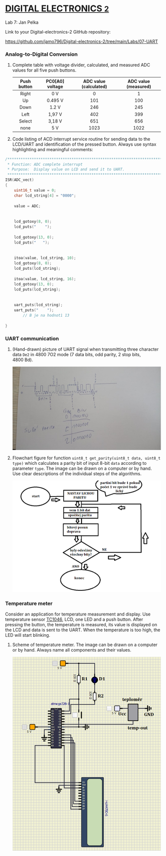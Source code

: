 # [DIGITAL ELECTRONICS <font size="5"> 2 </font>](https://github.com/jamo796/Digital-electronics-2/)
 
Lab 7: Jan Pelka

Link to your Digital-electronics-2 GitHub repository:

https://github.com/jamo796/Digital-electronics-2/tree/main/Labs/07-UART

### Analog-to-Digital Conversion

1. Complete table with voltage divider, calculated, and measured ADC values for all five push buttons.

   | **Push button** | **PC0[A0] voltage** | **ADC value (calculated)** | **ADC value (measured)** |
   | :-: | :-: | :-: | :-: |
   | Right  | 0&nbsp;V | 0   | 1 |
   | Up     | 0.495&nbsp;V | 101 | 100  |
   | Down   | 1.2 V | 246 | 245 |
   | Left   | 1,97 V | 402 | 399 |
   | Select | 3,18 V | 651 | 656 |
   | none   |  5 V  | 1023 | 1022 |

2. Code listing of ACD interrupt service routine for sending data to the LCD/UART and identification of the pressed button. Always use syntax highlighting and meaningful comments:

```c
/**********************************************************************
 * Function: ADC complete interrupt
 * Purpose:  Display value on LCD and send it to UART.
 **********************************************************************/
ISR(ADC_vect)
{
    uint16_t value = 0;
    char lcd_string[4] = "0000";
    
    value = ADC;    


    lcd_gotoxy(8, 0);    
    lcd_puts("    ");
    
    lcd_gotoxy(13, 0);
    lcd_puts("   ");
    
    
    itoa(value, lcd_string, 10);
    lcd_gotoxy(8, 0);
    lcd_puts(lcd_string);
    
    itoa(value, lcd_string, 16);
    lcd_gotoxy(13, 0);
    lcd_puts(lcd_string); 
    

    uart_puts(lcd_string);
    uart_puts("    ");
        // B je na hodnotì 13

}
```

### UART communication

1. (Hand-drawn) picture of UART signal when transmitting three character data `De2` in 4800 7O2 mode (7 data bits, odd parity, 2 stop bits, 4800&nbsp;Bd).

   ![your figure](https://github.com/jamo796/Digital-electronics-2/blob/main/Labs/07-UART/prubeh.jpg)

2. Flowchart figure for function `uint8_t get_parity(uint8_t data, uint8_t type)` which calculates a parity bit of input 8-bit `data` according to parameter `type`. The image can be drawn on a computer or by hand. Use clear descriptions of the individual steps of the algorithms.

   ![your figure](https://github.com/jamo796/Digital-electronics-2/blob/main/Labs/07-UART/flowchart.png)

### Temperature meter

Consider an application for temperature measurement and display. Use temperature sensor [TC1046](http://ww1.microchip.com/downloads/en/DeviceDoc/21496C.pdf), LCD, one LED and a push button. After pressing the button, the temperature is measured, its value is displayed on the LCD and data is sent to the UART. When the temperature is too high, the LED will start blinking.

1. Scheme of temperature meter. The image can be drawn on a computer or by hand. Always name all components and their values.

   ![your figure](https://github.com/jamo796/Digital-electronics-2/blob/main/Labs/07-UART/schematic.png)
